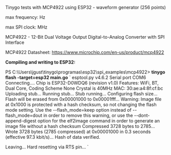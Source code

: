 Tinygo tests with MCP4922 using ESP32 - waveform generator (256 points)

max frequency:  Hz 

max SPI clock:  MHz

MCP4922 - 12-Bit Dual Voltage Output Digital-to-Analog Converter with SPI Interface

MCP4922 Datasheet: https://www.microchip.com/en-us/product/mcp4922


**Compiling and writing to ESP32:**

PS C:\Users\jgust\tinygo\programas\esp32\spi_examples\mcp4922> **tinygo flash -target=esp32 main.go**
`
esptool.py v4.6.2
Serial port COM6
Connecting....
Chip is ESP32-D0WDQ6 (revision v1.0)
Features: WiFi, BT, Dual Core, Coding Scheme None
Crystal is 40MHz
MAC: 30:ae:a4:8f:cf:bc
Uploading stub...
Running stub...
Stub running...
Configuring flash size...
Flash will be erased from 0x00001000 to 0x00001fff...
Warning: Image file at 0x1000 is protected with a hash checksum, so not changing the flash mode setting. Use the --flash_mode=keep option instead of --flash_mode=dout in order to remove this warning, or use the --dont-append-digest option for the elf2image command in order to generate an image file without a hash checksum
Compressed 3728 bytes to 2785...
Wrote 3728 bytes (2785 compressed) at 0x00001000 in 0.3 seconds (effective 97.3 kbit/s)...
Hash of data verified.

Leaving...
Hard resetting via RTS pin...
`
